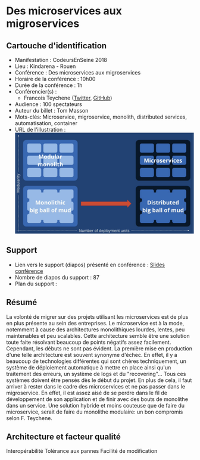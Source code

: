 # Des microservices aux migroservices

## Cartouche d'identification

- Manifestation : CodeursEnSeine 2018
- Lieu : Kindarena - Rouen
- Conférence : Des microservices aux migroservices
- Horaire de la conférence : 10h00
- Durée de la conférence : 1h
- Conférencier(s) :
  - Francois Teychene ([Twitter](https://twitter.com/fteychene), [GitHub](https://github.com/fteychene))
- Audience : 100 spectateurs
- Auteur du billet : Tom Masson
- Mots-clés: Microservice, migroservice, monolith, distributed services, automatisation, container
- URL de l'illustration : ![Slide conf](image.png)

## Support

- Lien vers le support (diapos) présenté en conférence : [Slides conférence](https://docs.google.com/presentation/d/1Z3hkFPBPBTX7sRxmwzBnPfS_AaI6zLz18BrMeSpmXw8/present?slide=id.g480600b79f_0_1973)
- Nombre de diapos du support : 87
- Plan du support :

## Résumé

La volonté de migrer sur des projets utilisant les microservices est de plus en plus présente au sein des entreprises. Le microservice est à la mode, notemment à cause des architectures monolithiques lourdes, lentes, peu maintenables et peu scalables. Cette architecture semble être une solution toute faite résolvant beaucoup de points négatifs assez facilement. Cependant, les débuts ne sont pas évident. La première mise en production d'une telle architecture est souvent synonyme d'échec. En effet, il y a beaucoup de technologies différentes qui sont chères techniquement, un système de déploiement automatique à mettre en place ainsi qu'un traitement des erreurs, un système de logs et du "recovering"... Tous ces systèmes doivent être pensés dès le début du projet. En plus de cela, il faut arriver à rester dans le cadre des microservices et ne pas passer dans le migroservice. En effet, il est assez aisé de se perdre dans le fil de développement de son application et de finir avec des bouts de monolithe dans un service.
Une solution hybride et moins couteuse que de faire du microservice, serait de faire du monolithe modulaire: un bon compromis selon F. Teychene.

## Architecture et facteur qualité

Interopérabilité
Tolérance aux pannes
Facilité de modification
